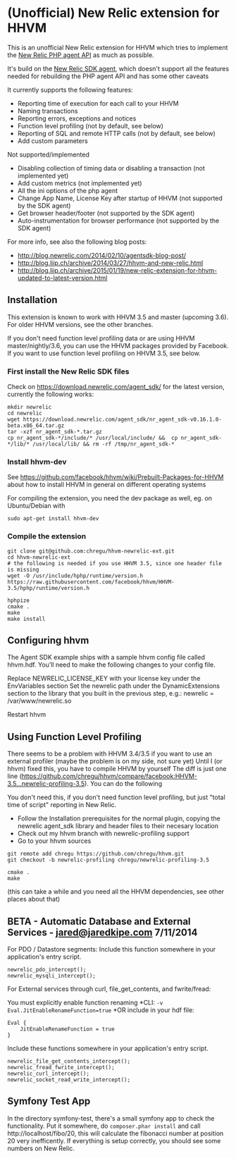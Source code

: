 # (Unofficial) New Relic extension for HHVM

This is an unofficial New Relic extension for HHVM which tries to implement the [New Relic PHP agent API](https://docs.newrelic.com/docs/agents/php-agent/configuration/php-agent-api) as much as possible. 

It's build on the [New Relic SDK agent](https://docs.newrelic.com/docs/agents/agent-sdk/using-agent-sdk/getting-started-agent-sdk), which doesn't support all the features needed for rebuilding the PHP agent API and has some other caveats

It currently supports the following features:

* Reporting time of execution for each call to your HHVM
* Naming transactions 
* Reporting errors, exceptions and notices
* Function level profiling (not by default, see below)
* Reporting of SQL and remote HTTP calls (not by default, see below)
* Add custom parameters

Not supported/implemented

* Disabling collection of timing data or disabling a transaction (not implemented yet)
* Add custom metrics (not implemented yet)
* All the ini options of the php agent
* Change App Name, License Key after startup of HHVM (not supported by the SDK agent)
* Get browser header/footer (not supported by the SDK agent)
* Auto-instrumentation for browser performance (not supported by the SDK agent)


For more info, see also the following blog posts:

* http://blog.newrelic.com/2014/02/10/agentsdk-blog-post/
* http://blog.liip.ch/archive/2014/03/27/hhvm-and-new-relic.html
* http://blog.liip.ch/archive/2015/01/19/new-relic-extension-for-hhvm-updated-to-latest-version.html



## Installation

This extension is known to work with HHVM 3.5 and master (upcoming 3.6). For older HHVM versions, see the other branches.

If you don't need function level profiling data or are using HHVM master/nightly/3.6, you can use the HHVM packages provided by Facebook. If you want to use function level profiling on HHVM 3.5, see below. 

### First install the New Relic SDK files


Check on https://download.newrelic.com/agent_sdk/ for the latest version, currently the following works:

```
mkdir newrelic
cd newrelic
wget https://download.newrelic.com/agent_sdk/nr_agent_sdk-v0.16.1.0-beta.x86_64.tar.gz
tar -xzf nr_agent_sdk-*.tar.gz
cp nr_agent_sdk-*/include/* /usr/local/include/ &&  cp nr_agent_sdk-*/lib/* /usr/local/lib/ && rm -rf /tmp/nr_agent_sdk-*
```

### Install hhvm-dev

See https://github.com/facebook/hhvm/wiki/Prebuilt-Packages-for-HHVM about how to install HHVM in general on different operating systems

For compiling the extension, you need the dev package as well, eg. on Ubuntu/Debian with

```
sudo apt-get install hhvm-dev
```

### Compile the extension

```
git clone git@github.com:chregu/hhvm-newrelic-ext.git
cd hhvm-newrelic-ext
# the following is needed if you use HHVM 3.5, since one header file is missing
wget -O /usr/include/hphp/runtime/version.h https://raw.githubusercontent.com/facebook/hhvm/HHVM-3.5/hphp/runtime/version.h

hphpize
cmake .
make
make install
```


## Configuring hhvm

The Agent SDK example ships with a sample hhvm config file called hhvm.hdf. You’ll need to make the following changes to your config file.

Replace NEWRELIC_LICENSE_KEY with your license key under the EnvVariables section
Set the newrelic path under the DynamicExtensions section to the library that you built in the previous step, e.g.: newrelic = /var/www/newrelic.so

Restart hhvm

## Using Function Level Profiling

There seems to be a problem with HHVM 3.4/3.5 if you want to use an external profiler (maybe the problem is on my side, not sure yet)
Until I (or hhvm) fixed this, you have to compile HHVM by yourself
The diff is just one line (https://github.com/chregu/hhvm/compare/facebook:HHVM-3.5...newrelic-profiling-3.5).  You can do the following

You don't need this, if you don't need function level profiling, but just "total time of script" reporting in New Relic.

* Follow the Installation prerequisites for the normal plugin, copying the newrelic agent_sdk library and header files to their necesary location
* Check out my hhvm branch with newrelic-profiling support
* Go to your hhvm sources

````
git remote add chregu https://github.com/chregu/hhvm.git
git checkout -b newrelic-profiling chregu/newrelic-profiling-3.5
````

````
cmake .
make
````
(this can take a while and you need all the HHVM dependencies, see other places about that)

## BETA - Automatic Database and External Services - jared@jaredkipe.com 7/11/2014

For PDO / Datastore segments:
Include this function somewhere in your application's entry script.
````
newrelic_pdo_intercept();
newrelic_mysqli_intercept();
````

For External services through curl, file_get_contents, and fwrite/fread:

You must explicitly enable function renaming
*CLI: `-v Eval.JitEnableRenameFunction=true`
*OR include in your hdf file:
````
Eval {
    JitEnableRenameFunction = true
}
````

Include these functions somewhere in your application's entry script.
````
newrelic_file_get_contents_intercept();
newrelic_fread_fwrite_intercept();
newrelic_curl_intercept();
newrelic_socket_read_write_intercept();
````

## Symfony Test App

In the directory symfony-test, there's a small symfony app to check the functionality.
Put it somewhere, do `composer.phar install` and call http://localhost/fibo/20, this will calculate
the fibonacci number at position 20 very inefficently. If everything is setup correctly, you should see
some numbers on New Relic.



